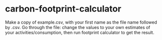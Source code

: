 # carbon-footprint-calculator
Make a copy of example.csv, with your first name as the file name followed by .csv. Go through the file: change the values to your own estimates of your activities/consumption, then run footprint calculator to get the result.
